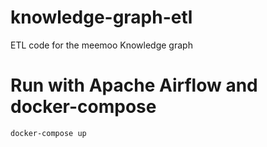 # knowledge-graph-etl
ETL code for the meemoo Knowledge graph



# Run with Apache Airflow and docker-compose

```
docker-compose up
```